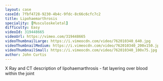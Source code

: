 ```yaml
---
layout: case
caseId: 7fbf4728-9230-4b4c-9fdc-8c66c6cfc7c2
title: Lipohaemarthrosis
speciality: [Musculoskeletal]
difficulty: Easy
videoId: 319448665
videoUrl: https://vimeo.com/319448665
videoThumbnailLarge: https://i.vimeocdn.com/video/762010340_640.jpg
videoThumbnailMedium: https://i.vimeocdn.com/video/762010340_200x150.jpg
videoThumbnailSmall: https://i.vimeocdn.com/video/762010340_100x75.jpg
author: John Curtis
---
```


X Ray and CT description of lipohaemarthrosis - fat layering over blood within the joint